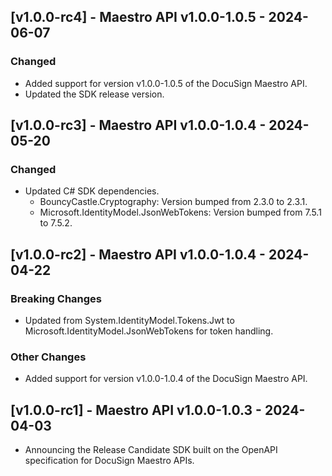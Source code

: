 ## [v1.0.0-rc4] - Maestro API v1.0.0-1.0.5 - 2024-06-07
### Changed
- Added support for version v1.0.0-1.0.5 of the DocuSign Maestro API.
- Updated the SDK release version.

## [v1.0.0-rc3] - Maestro API v1.0.0-1.0.4 - 2024-05-20
### Changed
- Updated C# SDK dependencies.
    - BouncyCastle.Cryptography: Version bumped from 2.3.0 to 2.3.1.
    - Microsoft.IdentityModel.JsonWebTokens: Version bumped from 7.5.1 to 7.5.2.
## [v1.0.0-rc2] - Maestro API v1.0.0-1.0.4 - 2024-04-22
### Breaking Changes
- Updated from System.IdentityModel.Tokens.Jwt to Microsoft.IdentityModel.JsonWebTokens for token handling.
### Other Changes
- Added support for version v1.0.0-1.0.4 of the DocuSign Maestro API.

## [v1.0.0-rc1] - Maestro API v1.0.0-1.0.3 - 2024-04-03
- Announcing the Release Candidate SDK built on the OpenAPI specification for DocuSign Maestro APIs.
